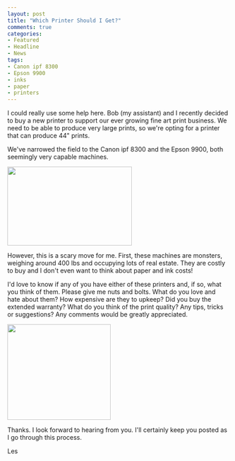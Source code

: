 ```yaml
---
layout: post
title: "Which Printer Should I Get?"
comments: true
categories:
- Featured
- Headline
- News
tags:
- Canon ipf 8300
- Epson 9900
- inks
- paper
- printers
---
```

I could really use some help here. Bob (my assistant) and I recently decided to buy a new printer to support our ever growing fine art print business. We need to be able to produce very large prints, so we're opting for a printer that can produce 44" prints.

We've narrowed the field to the Canon ipf 8300 and the Epson 9900, both seemingly very capable machines.

<a href="http://blog.lesterpickerphoto.com/wp-content/uploads/2012/03/images1.jpeg"><img class="size-full wp-image-2016" title="images" src="http://blog.lesterpickerphoto.com/wp-content/uploads/2012/03/images1.jpeg" alt="" width="282" height="178"></a>

However, this is a scary move for me. First, these machines are monsters, weighing around 400 lbs and occupying lots of real estate. They are costly to buy and I don't even want to think about paper and ink costs!

I'd love to know if any of you have either of these printers and, if so, what you think of them. Please give me nuts and bolts. What do you love and hate about them? How expensive are they to upkeep? Did you buy the extended warranty? What do you think of the print quality? Any tips, tricks or suggestions? Any comments would be greatly appreciated.

<a href="http://blog.lesterpickerphoto.com/wp-content/uploads/2012/03/images-1.jpeg"><img class="size-full wp-image-2017" title="images-1" src="http://blog.lesterpickerphoto.com/wp-content/uploads/2012/03/images-1.jpeg" alt="" width="234" height="216"></a>

Thanks. I look forward to hearing from you. I'll certainly keep you posted as I go through this process.

Les